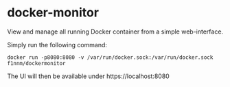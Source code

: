 # docker-monitor
View and manage all running Docker container from a simple web-interface.

Simply run the following command: 
```
docker run -p8080:8080 -v /var/run/docker.sock:/var/run/docker.sock f1nnm/dockermonitor
```
The UI will then be available under https://localhost:8080